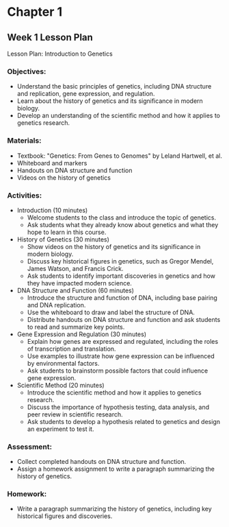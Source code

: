 # Chapter 1


## Week 1 Lesson Plan

Lesson Plan: Introduction to Genetics

### Objectives:
- Understand the basic principles of genetics, including DNA structure and replication, gene
  expression, and regulation.
- Learn about the history of genetics and its significance in modern biology.
- Develop an understanding of the scientific method and how it applies to genetics research.

### Materials:
- Textbook: "Genetics: From Genes to Genomes" by Leland Hartwell, et al.
- Whiteboard and markers
- Handouts on DNA structure and function
- Videos on the history of genetics

### Activities:
- Introduction (10 minutes)
    - Welcome students to the class and introduce the topic of genetics.
    - Ask students what they already know about genetics and what they hope to learn in this
      course.
- History of Genetics (30 minutes)
    - Show videos on the history of genetics and its significance in modern biology.
    - Discuss key historical figures in genetics, such as Gregor Mendel, James Watson, and Francis
      Crick.
    - Ask students to identify important discoveries in genetics and how they have impacted modern
      science.
- DNA Structure and Function (60 minutes)
    - Introduce the structure and function of DNA, including base pairing and DNA replication.
    - Use the whiteboard to draw and label the structure of DNA.
    - Distribute handouts on DNA structure and function and ask students to read and summarize key
      points.
- Gene Expression and Regulation (30 minutes)
    - Explain how genes are expressed and regulated, including the roles of transcription and
      translation.
    - Use examples to illustrate how gene expression can be influenced by environmental factors.
    - Ask students to brainstorm possible factors that could influence gene expression.
- Scientific Method (20 minutes)
    - Introduce the scientific method and how it applies to genetics research.
    - Discuss the importance of hypothesis testing, data analysis, and peer review in scientific
      research.
    - Ask students to develop a hypothesis related to genetics and design an experiment to test it.

### Assessment:
- Collect completed handouts on DNA structure and function.
- Assign a homework assignment to write a paragraph summarizing the history of genetics.

### Homework:
- Write a paragraph summarizing the history of genetics, including key historical figures and
  discoveries.
